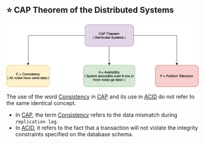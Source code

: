## :star: CAP Theorem of the Distributed Systems

![img.png](assests/CAP_Theorem_Distributed_Systems.drawio.png)

The use of the word [Consistency](ReplicationOrDataConsistency.md) in [CAP](https://www.geeksforgeeks.org/the-cap-theorem-in-dbms/) and its use in [ACID](ACID.md) do not refer to the same identical concept.
- In [CAP](https://www.geeksforgeeks.org/the-cap-theorem-in-dbms/), the term [Consistency](ReplicationOrDataConsistency.md) refers to the data mismatch during `replication lag`.
- In [ACID](ACID.md), it refers to the fact that a transaction will not violate the integrity constraints specified on the database schema.